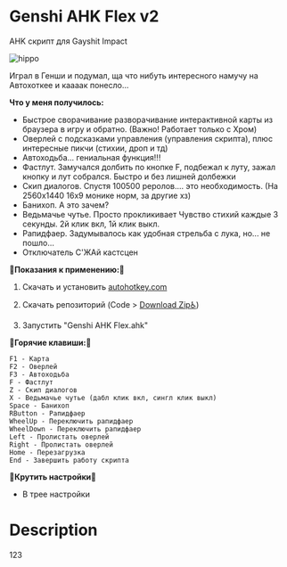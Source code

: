 # Genshi AHK Flex v2
AHK скрипт для Gayshit Impact

![hippo](https://media.giphy.com/media/YOpxW8r6f4nKXTKgdP/giphy.gif)

Играл в Генши и подумал, ща что нибуть интересного намучу на Автохоткее и каааак понесло...

__Что у меня получилось:__

- Быстрое сворачивание разворачивание интерактивной карты из браузера в игру и обратно. (Важно! Работает только с Хром)
- Оверлей с подсказками управления (управления скрипта), плюс интересные пикчи (стихии, дроп и тд)
- Автоходьба... гениальная функция!!!
- Фастлут. Замучался долбить по кнопке F, подбежал к луту, зажал кнопку и лут собрался. Быстро и без лишней долбежки
- Скип диалогов. Спустя 100500 реролов.... это необходимость. (На 2560х1440 16х9 монике норм, за другие хз)
- Банихоп. А это зачем?
- Ведьмачье чутье. Просто прокликивает Чувство стихий каждые 3 секунды. 2й клик вкл, 1й клик выкл.
- Рапидфаер. Задумывалось как удобная стрельба с лука, но... не пошло... 
- Отключатель С'ЖАй кастсцен

:memo:__Показания к применению:__:memo:

1. Скачать и установить [autohotkey.com](https://www.autohotkey.com)

2. Скачать репозиторий (Code > [Download Zip:wheelchair:](https://github.com/Kramar1337/GenshinImpact-AHK-flex/archive/main.zip))

3. Запустить "Genshi AHK Flex.ahk"

:musical_keyboard:__Горячие клавиши:__:musical_keyboard:
```
F1 - Карта
F2 - Оверлей
F3 - Автоходьба
F - Фастлут
Z - Скип диалогов
X - Ведьмачье чутье (дабл клик вкл, сингл клик выкл)
Space - Банихоп
RButton - Рапидфаер
WheelUp - Переключить рапидфаер
WheelDown - Переключить рапидфаер
Left - Пролистать оверлей
Right - Пролистать оверлей
Home - Перезагрузка
End - Завершить работу скрипта
```
:wrench:__Крутить настройки__:toilet:
- В трее настройки

# Description
123

